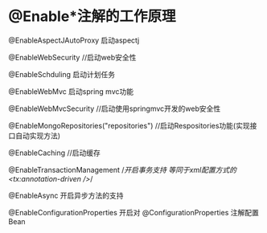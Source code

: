 # @Enable*注解的工作原理

@EnableAspectJAutoProxy 启动aspectj

@EnableWebSecurity   //启动web安全性

@EnableSchduling 启动计划任务



@EnableWebMvc 启动spring mvc功能



@EnableWebMvcSecurity  //启动使用springmvc开发的web安全性

@EnableMongoRepositories("repositories")  //启动Respositories功能(实现接口自动实现方法)

@EnableCaching  //启动缓存

@EnableTransactionManagement  /*开启事务支持 等同于xml配置方式的 <tx:annotation-driven />*/

@EnableAsync 开启异步方法的支持

@EnableConfigurationProperties 开启对 @ConfigurationProperties 注解配置Bean

